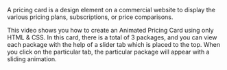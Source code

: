 A pricing card is a design element on a commercial website to display the various pricing plans, subscriptions, or price comparisons.

This video shows you how to create an Animated Pricing Card using only HTML & CSS. In this card, there is a total of 3 packages, and you can view each package with the help of a slider tab which is placed to the top. When you click on the particular tab, the particular package will appear with a sliding animation.